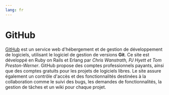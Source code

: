 ```yaml
---
lang: fr
---
```


# GitHub

[GitHub](https://www.github.com) est un service web d'hébergement et de gestion de développement de logiciels, utilisant le logiciel de gestion de versions **Git**. Ce site est développé en Ruby on Rails et Erlang par *Chris Wanstrath, PJ Hyett et Tom Preston-Werner*. GitHub propose des comptes professionnels payants, ainsi que des comptes gratuits pour les projets de logiciels libres. Le site assure également un contrôle d'accès et des fonctionnalités destinées à la collaboration comme le suivi des bugs, les demandes de fonctionnalités, la gestion de tâches et un wiki pour chaque projet.

